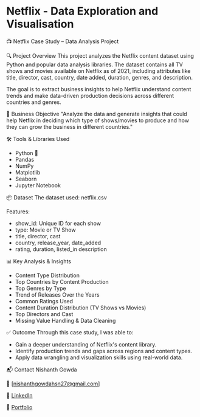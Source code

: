 # Netflix - Data Exploration and Visualisation

📺 Netflix Case Study – Data Analysis Project

🔍 Project Overview
This project analyzes the Netflix content dataset using Python and popular data analysis libraries. The dataset contains all TV shows and movies available on Netflix as of 2021, including attributes like title, director, cast, country, date added, duration, genres, and description.

The goal is to extract business insights to help Netflix understand content trends and make data-driven production decisions across different countries and genres.

🎯 Business Objective
"Analyze the data and generate insights that could help Netflix in deciding which type of shows/movies to produce and how they can grow the business in different countries."

🛠️ Tools & Libraries Used
- Python 🐍 
- Pandas 
- NumPy 
- Matplotlib 
- Seaborn 
- Jupyter Notebook

📦 Dataset
The dataset used: netflix.csv

Features:
- show_id: Unique ID for each show 
- type: Movie or TV Show 
- title, director, cast 
- country, release_year, date_added 
- rating, duration, listed_in
description

📊 Key Analysis & Insights
- Content Type Distribution 
- Top Countries by Content Production 
- Top Genres by Type 
- Trend of Releases Over the Years 
- Common Ratings Used 
- Content Duration Distribution (TV Shows vs Movies) 
- Top Directors and Cast 
- Missing Value Handling & Data Cleaning

✅ Outcome
Through this case study, I was able to:
- Gain a deeper understanding of Netflix's content library.
- Identify production trends and gaps across regions and content types.
- Apply data wrangling and visualization skills using real-world data.

📬 Contact 
Nishanth Gowda

 📧 [nishanthgowdahsn27@gmail.com] 
 
 🔗 [LinkedIn](https://www.linkedin.com/in/nishanth-gowda-hassan/) 
 
 📂 [Portfolio](https://nigowda.github.io/nishanth-s_portfolio/)

